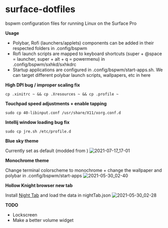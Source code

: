 # surface-dotfiles

bspwm configuration files for running Linux on the Surface Pro

**Usage**
- Polybar, Rofi (launchers/applets) components can be added in their respected folders in .config/bspwm
- Rofi launch scripts are mapped to keyboard shortcuts (super + @space = launcher, super + alt + q = powermenu) in .config/bspwm/sxhkd/sxhkdrc
- Startup applications are configured in .config/bspwm/start-apps.sh. We can target different polybar launch scripts, wallpapers, etc in here

**High DPI bug / improper scaling fix**

`cp .xinitrc ~ && cp .Xresources ~ && cp .profile ~`

**Touchpad speed adjustments + enable tapping**

`sudo cp 40-libinput.conf /usr/share/X11/xorg.conf.d`

**Intellij window loading bug fix**

`sudo cp jre.sh /etc/profile.d`

**Blue sky theme**

Currently set as default (modded from )
![2021-07-17_17-01](https://user-images.githubusercontent.com/46363213/126051883-0ee057f1-5d6b-4403-9e30-b81c1f5d02fb.png)

**Monochrome theme**

Change terminal colorscheme to monochrome + change the wallpaper and polybar in .config/bspwm/start-apps
![2021-05-30_02-40](https://user-images.githubusercontent.com/46363213/120099467-73a7e880-c0f0-11eb-9707-e752329ad454.png)

**Hollow Knight browser new tab**

Install <a href="https://chrome.google.com/webstore/detail/nighttab/hdpcadigjkbcpnlcpbcohpafiaefanki?hl=en-GB">Night Tab</a> and load the data in nightTab.json
![2021-05-30_02-28](https://user-images.githubusercontent.com/46363213/120099182-0d6e9600-c0ef-11eb-9ac0-b312c3dfbeb7.png)

**TODO**
- Lockscreen
- Make a better volume widget
